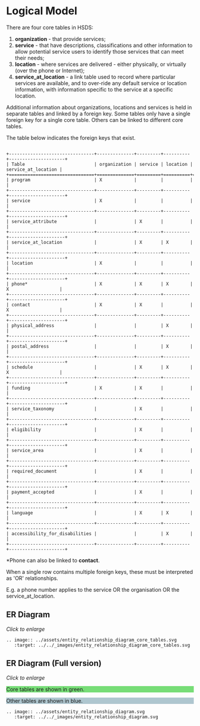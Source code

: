 Logical Model
=============

There are four core tables in HSDS:

1. **organization** - that provide services;
2. **service** - that have descriptions, classifications and other information to allow potential service users to identify those services that can meet their needs;
3. **location** - where services are delivered - either physically, or virtually (over the phone or Internet);
4. **service_at_location** - a link table used to record where particular services are available, and to over-ride any default service or location information, with information specific to the service at a specific location.

Additional information about organizations, locations and services is held in separate tables and linked by a foreign key. Some tables only have a single foreign key for a single core table. Others can be linked to different core tables. 

The table below indicates the foreign keys that exist. 

```{eval-rst}

+--------------------------------+--------------+---------+----------+---------------------+
| Table                          | organization | service | location | service_at_location |
+================================+==============+=========+==========+=====================+
| program                        | X            |         |          |                     |
+--------------------------------+--------------+---------+----------+---------------------+
| service                        | X            |         |          |                     |
+--------------------------------+--------------+---------+----------+---------------------+
| service_attribute              |              | X       |          |                     |
+--------------------------------+--------------+---------+----------+---------------------+
| service_at_location            |              | X       | X        |                     |
+--------------------------------+--------------+---------+----------+---------------------+
| location                       | X            |         |          |                     |
+--------------------------------+--------------+---------+----------+---------------------+
| phone*                         | X            | X       | X        | X                   |
+--------------------------------+--------------+---------+----------+---------------------+
| contact                        | X            | X       |          | X                   |
+--------------------------------+--------------+---------+----------+---------------------+
| physical_address               |              |         | X        |                     |
+--------------------------------+--------------+---------+----------+---------------------+
| postal_address                 |              |         | X        |                     |
+--------------------------------+--------------+---------+----------+---------------------+
| schedule                       |              | X       | X        | X                   |
+--------------------------------+--------------+---------+----------+---------------------+
| funding                        | X            | X       |          |                     |
+--------------------------------+--------------+---------+----------+---------------------+
| service_taxonomy               |              | X       |          |                     |
+--------------------------------+--------------+---------+----------+---------------------+
| eligibility                    |              | X       |          |                     |
+--------------------------------+--------------+---------+----------+---------------------+
| service_area                   |              | X       |          |                     |
+--------------------------------+--------------+---------+----------+---------------------+
| required_document              |              | X       |          |                     |
+--------------------------------+--------------+---------+----------+---------------------+
| payment_accepted               |              | X       |          |                     |
+--------------------------------+--------------+---------+----------+---------------------+
| language                       |              | X       | X        |                     |
+--------------------------------+--------------+---------+----------+---------------------+
| accessibility_for_disabilities |              |         | X        |                     |
+--------------------------------+--------------+---------+----------+---------------------+

```

*Phone can also be linked to **contact**. 

When a single row contains multiple foreign keys, these must be interpreted as 'OR' relationships. 

E.g. a phone number applies to the service OR the organisation OR the service_at_location. 

## ER Diagram

*Click to enlarge*

```{eval-rst}
.. image:: ../assets/entity_relationship_diagram_core_tables.svg
   :target: ../../_images/entity_relationship_diagram_core_tables.svg
```

## ER Diagram (Full version)

*Click to enlarge*

<div style="background-color: #77DD77;">

Core tables are shown in green.

</div>

<div style="background-color: #AEC6CF;">

Other tables are shown in blue.

</div>

```{eval-rst}
.. image:: ../assets/entity_relationship_diagram.svg
   :target: ../../_images/entity_relationship_diagram.svg
```

